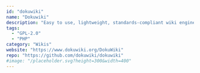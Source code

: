 ```yaml
---
id: "dokuwiki"
name: "Dokuwiki"
description: "Easy to use, lightweight, standards-compliant wiki engine with a simple syntax allowing reading the data outside the wiki. All data is stored in plain text files, therefore no database is required."
tags:
  - "GPL-2.0"
  - "PHP"
category: "Wikis"
website: "https://www.dokuwiki.org/DokuWiki"
repo: "https://github.com/dokuwiki/dokuwiki"
#image: "/placeholder.svg?height=300&width=400"
---
```


